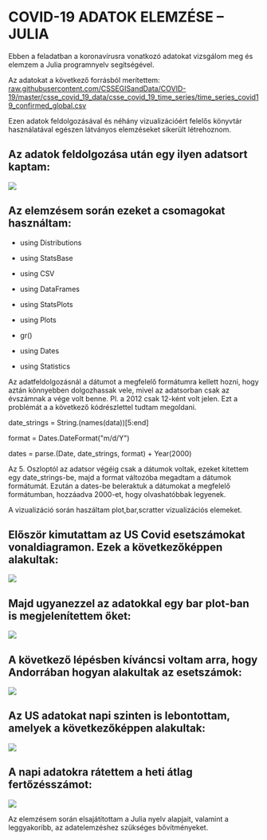 ﻿# COVID-19 ADATOK ELEMZÉSE – JULIA

Ebben a feladatban a koronavírusra vonatkozó adatokat vizsgálom meg és elemzem a Julia programnyelv segítségével. 

Az adatokat a következő forrásból merítettem: 
[raw.githubusercontent.com/CSSEGISandData/COVID-19/master/csse_covid_19_data/csse_covid_19_time_series/time_series_covid19_confirmed_global.csv](https://raw.githubusercontent.com/CSSEGISandData/COVID-19/master/csse_covid_19_data/csse_covid_19_time_series/time_series_covid19_confirmed_global.csv)

Ezen adatok feldolgozásával és néhány vizualizációért felelős könyvtár használatával egészen látványos elemzéseket sikerült létrehoznom.

## Az adatok feldolgozása után egy ilyen adatsort kaptam: 

![](Aspose.Words.9b9cc0c9-fffb-42af-86ec-e912d909d72b.001.png)



## Az elemzésem során ezeket a csomagokat használtam:

* using Distributions

* using StatsBase

* using CSV

* using DataFrames

* using StatsPlots

* using Plots

* gr()

* using Dates

* using Statistics

Az adatfeldolgozásnál a dátumot a megfelelő formátumra kellett hozni, hogy aztán könnyebben dolgozhassak vele, mivel az adatsorban csak az évszámnak a vége volt benne. Pl. a 2012 csak 12-ként volt jelen. Ezt a problémát a  a következő kódrészlettel tudtam megoldani.

date\_strings = String.(names(data))[5:end] 

format = Dates.DateFormat("m/d/Y")

dates = parse.(Date, date\_strings, format) + Year(2000)


Az 5. Oszloptól az adatsor végéig csak a dátumok voltak, ezeket kitettem egy date\_strings-be, 
majd a format változóba megadtam a dátumok formátumát. Ezután a dates-be beleraktuk a dátumokat a megfelelő formátumban, hozzáadva 2000-et, hogy olvashatóbbak legyenek. 

A vizualizáció során haszáltam plot,bar,scratter vizualizációs elemeket.

## Először kimutattam az US Covid esetszámokat vonaldiagramon. Ezek a következőképpen alakultak:

![](Aspose.Words.9b9cc0c9-fffb-42af-86ec-e912d909d72b.002.png)

## Majd ugyanezzel az adatokkal egy bar plot-ban is megjelenítettem őket:

![](Aspose.Words.9b9cc0c9-fffb-42af-86ec-e912d909d72b.003.png)

## A következő lépésben kíváncsi voltam arra, hogy Andorrában hogyan alakultak az esetszámok:

![](Aspose.Words.9b9cc0c9-fffb-42af-86ec-e912d909d72b.004.png)

## Az US adatokat napi szinten is lebontottam, amelyek a következőképpen alakultak:

![](Aspose.Words.9b9cc0c9-fffb-42af-86ec-e912d909d72b.005.png)

## A napi adatokra rátettem a heti átlag fertőzésszámot:

![](Aspose.Words.9b9cc0c9-fffb-42af-86ec-e912d909d72b.006.png)

 Az elemzésem során elsajátítottam a Julia nyelv alapjait, valamint a leggyakoribb, az adatelemzéshez szükséges bővítményeket.
